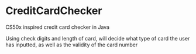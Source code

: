 # CreditCardChecker
CS50x inspired credit card checker in Java

Using check digits and length of card, will decide what type of card the user has inputted, as well as the validity of the card number
